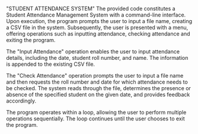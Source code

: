 "STUDENT ATTENDANCE SYSTEM"
The provided code constitutes a Student Attendance Management System with a command-line interface. Upon execution, the program prompts the user to input a file name, creating a CSV file in the system. Subsequently, the user is presented with a menu, offering operations such as inputting attendance, checking attendance and exiting the program.

The "Input Attendance" operation enables the user to input attendance details, including the date, student roll number, and name. The information is appended to the existing CSV file.

The "Check Attendance" operation prompts the user to input a file name and then requests the roll number and date for which attendance needs to be checked. The system reads through the file, determines the presence or absence of the specified student on the given date, and provides feedback accordingly.

The program operates within a loop, allowing the user to perform multiple operations sequentially. The loop continues until the user chooses to exit the program.
